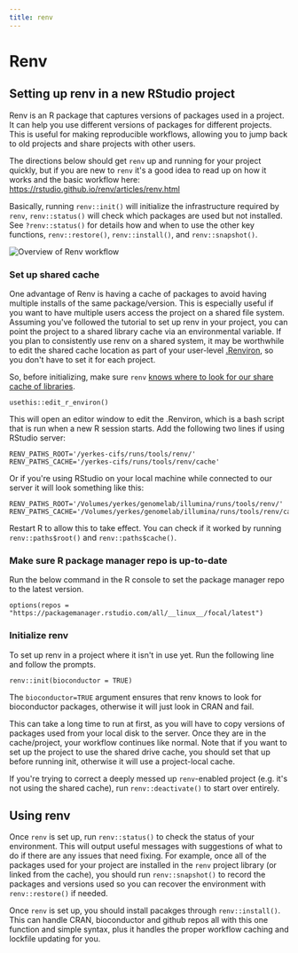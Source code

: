 ```yaml
---
title: renv
---
```


# Renv

## Setting up renv in a new RStudio project

Renv is an R package that captures versions of packages used in a project. It can help you use different versions of packages for different projects. This is useful for making reproducible workflows, allowing you to jump back to old projects and share projects with other users. 

The directions below should get `renv` up and running for your project quickly, but if you are new to `renv` it's a good idea to read up on how it works and the basic workflow here: https://rstudio.github.io/renv/articles/renv.html

Basically, running `renv::init()` will initialize the infrastructure required by `renv`, `renv::status()` will check which packages are used but not installed. See `?renv::status()` for details how and when to use the other key functions, `renv::restore()`, `renv::install()`, and `renv::snapshot()`.

![Overview of Renv workflow](https://rstudio.github.io/renv/articles/renv.png)


### Set up shared cache

One advantage of Renv is having a cache of packages to avoid having multiple installs of the same package/version. This is especially useful if you want to have multiple users access the project on a shared file system. Assuming you've followed the tutorial to set up renv in your project, you can point the project to a shared library cache via an environmental variable. If you plan to consistently use renv on a shared system, it may be worthwhile to edit the shared cache location as part of your user-level [.Renviron](https://support.posit.co/hc/en-us/articles/360047157094-Managing-R-with-Rprofile-Renviron-Rprofile-site-Renviron-site-rsession-conf-and-repos-conf), so you don't have to set it for each project.

So, before initializing, make sure `renv` [knows where to look for our share cache of libraries](https://rstudio.github.io/renv/reference/paths.html).
```
usethis::edit_r_environ()
```

This will open an editor window to edit the .Renviron, which is a bash script that is run when a new R session starts. Add the following two lines if using RStudio server:
```
RENV_PATHS_ROOT='/yerkes-cifs/runs/tools/renv/'
RENV_PATHS_CACHE='/yerkes-cifs/runs/tools/renv/cache'
```

Or if you're using RStudio on your local machine while connected to our server it will look something like this:
```
RENV_PATHS_ROOT='/Volumes/yerkes/genomelab/illumina/runs/tools/renv/'
RENV_PATHS_CACHE='/Volumes/yerkes/genomelab/illumina/runs/tools/renv/cache'
```

Restart R to allow this to take effect. You can check if it worked by running `renv::paths$root()` and `renv::paths$cache()`.

### Make sure R package manager repo is up-to-date

Run the below command in the R console to set the package manager repo to the latest version.

```
options(repos = "https://packagemanager.rstudio.com/all/__linux__/focal/latest")
```

### Initialize renv

To set up renv in a project where it isn't in use yet. Run the following line and follow the prompts.
```
renv::init(bioconductor = TRUE)
```

The `bioconductor=TRUE` argument ensures that renv knows to look for bioconductor packages, otherwise it will just look in CRAN and fail. 

This can take a long time to run at first, as you will have to copy versions of packages used from your local disk to the server. Once they are in the cache/project, your workflow continues like normal. Note that if you want to set up the project to use the shared drive cache, you should set that up before running init, otherwise it will use a project-local cache.

If you're trying to correct a deeply messed up `renv`-enabled project (e.g. it's not using the shared cache), run `renv::deactivate()` to start over entirely.

## Using renv

Once `renv` is set up, run `renv::status()` to check the status of your environment. This will output useful messages with suggestions of what to do if there are any issues that need fixing. For example, once all of the packages used for your project are installed in the `renv` project library (or linked from the cache), you should run `renv::snapshot()` to record the packages and versions used so you can recover the environment with `renv::restore()` if needed.

Once `renv` is set up, you should install pacakges through `renv::install()`. This can handle CRAN, bioconductor and github repos all with this one function and simple syntax, plus it handles the proper workflow caching and lockfile updating for you. 
